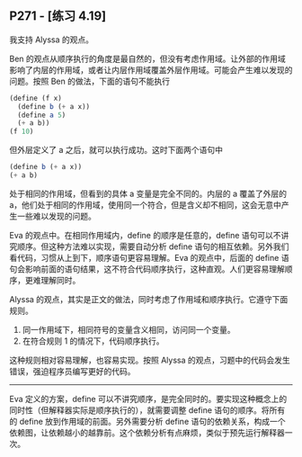 ## P271 - [练习 4.19]

我支持 Alyssa 的观点。

Ben 的观点从顺序执行的角度是最自然的，但没有考虑作用域。让外部的作用域影响了内层的作用域，或者让内层作用域覆盖外层作用域。可能会产生难以发现的问题。按照 Ben 的做法，下面的语句不能执行

``` Scheme
(define (f x)
  (define b (+ a x))
  (define a 5)
  (+ a b))
(f 10)
```

但外层定义了 a 之后，就可以执行成功。这时下面两个语句中 

``` Scheme
(define b (+ a x))
(+ a b)
```
处于相同的作用域，但看到的具体 a 变量是完全不同的。内层的 a 覆盖了外层的 a，他们处于相同的作用域，使用同一个符合，但是含义却不相同，这会无意中产生一些难以发现的问题。

Eva 的观点中。在相同作用域内，define 的顺序是任意的，define 语句可以不讲究顺序。但这种方法难以实现，需要自动分析 define 语句的相互依赖。另外我们看代码，习惯从上到下，顺序语句更容易理解。Eva 的观点中，后面的 define 语句会影响前面的语句结果，这不符合代码顺序执行，这种直观。人们更容易理解顺序，更难理解同时。

Alyssa 的观点，其实是正文的做法，同时考虑了作用域和顺序执行。它遵守下面规则。

1. 同一作用域下，相同符号的变量含义相同，访问同一个变量。
2. 在符合规则 1 的情况下，代码顺序执行。

这种规则相对容易理解，也容易实现。按照 Alyssa 的观点，习题中的代码会发生错误，强迫程序员编写更好的代码。

------

Eva 定义的方案，define 可以不讲究顺序，是完全同时的。要实现这种概念上的同时性（但解释器实际是顺序执行的），就需要调整 define 语句的顺序。将所有的 define 放到作用域的前面。另外需要分析 define 语句的依赖关系，构成一个依赖图，让依赖越小的越靠前。这个依赖分析有点麻烦，类似于预先运行解释器一次。

